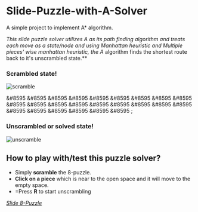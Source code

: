 # Slide-Puzzle-with-A-Solver

A simple project to implement A* algorithm.

**This slide puzzle solver utilizes A* as its path finding algorithm and treats each move as a state/node and using Manhattan heuristic and Multiple pieces' wise manhattan heuristic, the A* algorithm finds the shortest route back to it's unscrambled state.**

### Scrambled state!
![scramble](https://user-images.githubusercontent.com/72869428/125684376-a48e07f5-dae7-4d76-b6fd-29ec2696831b.png) 

&#8595 &#8595 &#8595 &#8595 &#8595 &#8595 &#8595 &#8595 &#8595 &#8595 &#8595 &#8595 &#8595 &#8595 &#8595 &#8595 &#8595 &#8595 &#8595 &#8595 &#8595 &#8595 &#8595 &#8595 ;

### Unscrambled or solved state!
![unscramble](https://user-images.githubusercontent.com/72869428/125684379-d143b544-b667-4a84-bdb0-e0ec02968956.png)

## How to play with/test this puzzle solver?
- Simply **scramble** the 8-puzzle.
- **Click on a piece** which is near to the open space and it will move to the empty space.
- =Press **R** to start unscrambling

 _[Slide 8-Puzzle](https://rushour0.github.io/Slide-Puzzle-with-A-Solver/)_
